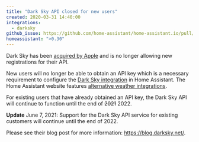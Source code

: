```yaml
---
title: "Dark Sky API closed for new users"
created: 2020-03-31 14:40:00
integrations:
  - darksky
github_issue: https://github.com/home-assistant/home-assistant.io/pull/12591
homeassistant: ">0.30"
---
```


Dark Sky has been [acquired by Apple](https://blog.darksky.net/dark-sky-has-a-new-home/) and is no longer allowing new registrations for their API. 

New users will no longer be able to obtain an API key which is a necessary requirement to configure the [Dark Sky integration](https://www.home-assistant.io/integrations/weather.darksky/) in Home Assistant. The Home Assistant website features [alternative weather integrations](https://www.home-assistant.io/integrations/#weather).

For existing users that have already obtained an API key, the Dark Sky API will continue to function until the end of ~~2021~~ 2022.

**Update** June 7, 2021: Support for the Dark Sky API service for existing customers will continue until the end of 2022.

Please see their blog post for more information: https://blog.darksky.net/.
